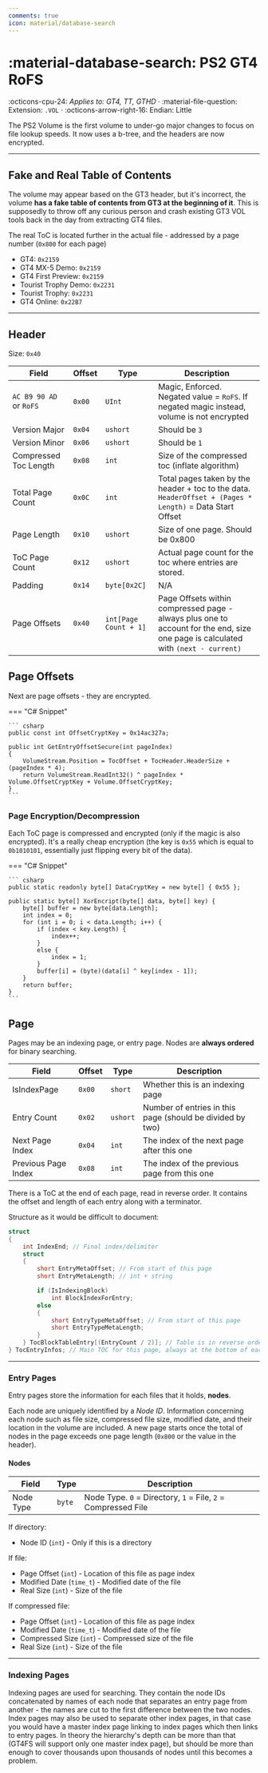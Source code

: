 ```yaml
---
comments: true
icon: material/database-search
---
```


# :material-database-search: PS2 GT4 RoFS
:octicons-cpu-24: *Applies to: GT4, TT, GTHD* · :material-file-question: Extension: `.VOL` · :octicons-arrow-right-16: Endian: Little

The PS2 Volume is the first volume to under-go major changes to focus on file lookup speeds. It now uses a b-tree, and the headers are now encrypted.

---

## Fake and Real Table of Contents

The volume may appear based on the GT3 header, but it's incorrect, the volume **has a fake table of contents from GT3 at the beginning of it**. This is supposedly to throw off any curious person and crash existing GT3 VOL tools back in the day from extracting GT4 files.

The real ToC is located further in the actual file - addressed by a page number (`0x800` for each page)

* GT4: `0x2159`
* GT4 MX-5 Demo: `0x2159`
* GT4 First Preview: `0x2159`
* Tourist Trophy Demo: `0x2231`
* Tourist Trophy: `0x2231`
* GT4 Online: `0x22B7`

---

## Header

Size: `0x40`

Field                      | Offset         | Type                    | Description                                          |
----------------           | ------------   | ----------              | --------------------------------------               |
`AC B9 90 AD` or `RoFS`    |  `0x00`        | `UInt`                  | Magic, Enforced. Negated value = `RoFS`. If negated magic instead, volume is not encrypted |
Version Major              |  `0x04`        | `ushort`                | Should be `3`                                        |
Version Minor              |  `0x06`        | `ushort`                | Should be `1`                                        |
Compressed Toc Length      |  `0x08`        | `int`                   | Size of the compressed toc (inflate algorithm)       |
Total Page Count           |  `0x0C`        | `int`                   | Total pages taken by the header + toc to the data. `HeaderOffset + (Pages * Length)` = Data Start Offset |
Page Length                |  `0x10`        | `ushort`                | Size of one page. Should be 0x800                    |
ToC Page Count             |  `0x12`        | `ushort`                | Actual page count for the toc where entries are stored. |
Padding                    |  `0x14`        | `byte[0x2C]`            | N/A                                                  |
Page Offsets               |  `0x40`        | `int[Page Count + 1]`   | Page Offsets within compressed page - always plus one to account for the end, size one page is calculated with `(next - current)` |

## Page Offsets

Next are page offsets - they are encrypted.

=== "C# Snippet"

    ``` csharp
    public const int OffsetCryptKey = 0x14ac327a;

    public int GetEntryOffsetSecure(int pageIndex)
    {
        VolumeStream.Position = TocOffset + TocHeader.HeaderSize + (pageIndex * 4);
        return VolumeStream.ReadInt32() ^ pageIndex * Volume.OffsetCryptKey + Volume.OffsetCryptKey;
    }
    ```

### Page Encryption/Decompression

Each ToC page is compressed and encrypted (only if the magic is also encrypted). It's a really cheap encryption (the key is `0x55` which is equal to `0b1010101`, essentially just flipping every bit of the data).

=== "C# Snippet"

    ``` csharp
    public static readonly byte[] DataCryptKey = new byte[] { 0x55 };

    public static byte[] XorEncript(byte[] data, byte[] key) {
        byte[] buffer = new byte[data.Length];
        int index = 0;
        for (int i = 0; i < data.Length; i++) {
            if (index < key.Length) {
                index++;
            }
            else {
                index = 1;
            }
            buffer[i] = (byte)(data[i] ^ key[index - 1]);
        }
        return buffer;
    }
    ```

## Page

Pages may be an indexing page, or entry page. Nodes are **always ordered** for binary searching.

Field                      | Offset         | Type                    | Description                                          |
----------------           | ------------   | ----------              | --------------------------------------               |
IsIndexPage                |  `0x00`        | `short`                 | Whether this is an indexing page                     |
Entry Count                |  `0x02`        | `ushort`                | Number of entries in this page (should be divided by two) |
Next Page Index            |  `0x04`        | `int`                   | The index of the next page after this one            |
Previous Page Index        |  `0x08`        | `int`                   | The index of the previous page from this one         |

There is a ToC at the end of each page, read in reverse order. It contains the offset and length of each entry along with a terminator.

Structure as it would be difficult to document:
```c
struct
{
    int IndexEnd; // Final index/delimiter
    struct
    {
        short EntryMetaOffset; // From start of this page
        short EntryMetaLength; // int + string

        if (IsIndexingBlock)
            int BlockIndexForEntry;
        else
        {
            short EntryTypeMetaOffset; // From start of this page
            short EntryTypeMetaLength;
        }
    } TocBlockTableEntry[(EntryCount / 2)]; // Table is in reverse order
} TocEntryInfos; // Main TOC for this page, always at the bottom of each page in reverse order (for seeking purposes)
```

---

### Entry Pages

Entry pages store the information for each files that it holds, __nodes__.

Each node are uniquely identified by a *Node ID*. Information concerning each node such as file size, compressed file size, modified date, and their location in the volume are included. A new page starts once the total of nodes in the page exceeds one page length (`0x800` or the value in the header).

#### Nodes

Field                      | Type                    | Description                                               |
----------------           | ----------              | --------------------------------------                    |
Node Type                  | `byte`                  | Node Type. `0` = Directory, `1` = File, `2` = Compressed File  |

If directory:

* Node ID (`int`) - Only if this is a directory

If file:

* Page Offset (`int`) - Location of this file as page index
* Modified Date (`time_t`) - Modified date of the file
* Real Size (`int`) - Size of the file

If compressed file:

* Page Offset (`int`) - Location of this file as page index
* Modified Date (`time_t`) - Modified date of the file
* Compressed Size (`int`) - Compressed size of the file
* Real Size (`int`) - Size of the file

---

### Indexing Pages

Indexing pages are used for searching. They contain the node IDs concatenated by names of each node that separates an entry page from another - the names are cut to the first difference between the two nodes. Index pages may also be used to separate other index pages, in that case you would have a master index page linking to index pages which then links to entry pages. In theory the hierarchy's depth can be more than that (GT4FS will support only one master index page), but should be more than enough to cover thousands upon thousands of nodes until this becomes a problem.


    
